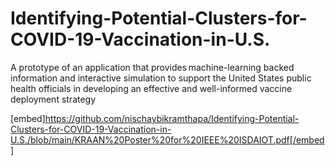 # Identifying-Potential-Clusters-for-COVID-19-Vaccination-in-U.S.
A prototype of an application that provides machine-learning backed information and interactive simulation to support the United States public health officials in developing an effective and well-informed vaccine deployment strategy

 [embed]https://github.com/nischaybikramthapa/Identifying-Potential-Clusters-for-COVID-19-Vaccination-in-U.S./blob/main/KRAAN%20Poster%20for%20IEEE%20ISDAIOT.pdf[/embed]
